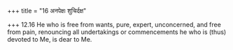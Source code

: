 +++
title = "16 अनपेक्षः शुचिर्दक्ष"

+++
12.16 He who is free from wants, pure, expert, unconcerned, and free
from pain, renouncing all undertakings or commencements he who is (thus)
devoted to Me, is dear to Me.
